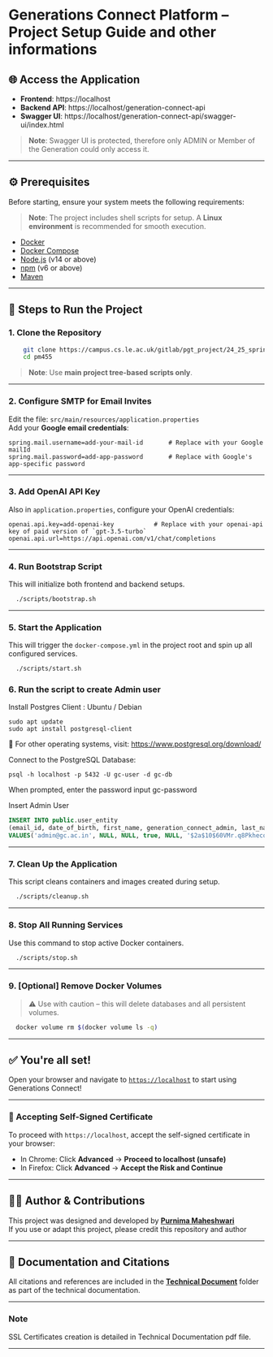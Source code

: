 # Generations Connect Platform – Project Setup Guide and other informations

## 🌐 Access the Application

- **Frontend**: https://localhost
- **Backend API**: https://localhost/generation-connect-api
- **Swagger UI**: https://localhost/generation-connect-api/swagger-ui/index.html

> **Note**: Swagger UI is protected, therefore only ADMIN or Member of the Generation could only access it.
---

## ⚙️ Prerequisites

Before starting, ensure your system meets the following requirements:

> **Note**: The project includes shell scripts for setup. A **Linux environment** is recommended for smooth execution.

- [Docker](https://docs.docker.com/get-docker/)
- [Docker Compose](https://docs.docker.com/compose/)
- [Node.js](https://nodejs.org/) (v14 or above)
- [npm](https://www.npmjs.com/) (v6 or above)
- [Maven](https://maven.apache.org/install.html)

---

## 🚀 Steps to Run the Project

### 1. Clone the Repository

```bash
    git clone https://campus.cs.le.ac.uk/gitlab/pgt_project/24_25_spring/pm455.git
    cd pm455
```

> **Note**: Use **main project tree-based scripts only**.

---

### 2. Configure SMTP for Email Invites

Edit the file: `src/main/resources/application.properties`  
Add your **Google email credentials**:

```properties
spring.mail.username=add-your-mail-id       # Replace with your Google mailId
spring.mail.password=add-app-password       # Replace with Google's app-specific password
```

---

### 3. Add OpenAI API Key

Also in `application.properties`, configure your OpenAI credentials:

```properties
openai.api.key=add-openai-key           # Replace with your openai-api key of paid version of `gpt-3.5-turbo`
openai.api.url=https://api.openai.com/v1/chat/completions
```

---

### 4. Run Bootstrap Script

This will initialize both frontend and backend setups.

```bash
  ./scripts/bootstrap.sh
```

---

### 5. Start the Application

This will trigger the `docker-compose.yml` in the project root and spin up all configured services.

```bash
  ./scripts/start.sh
```

### 6. Run the script to create Admin user

Install Postgres Client : Ubuntu / Debian

```
sudo apt update
sudo apt install postgresql-client
```
📌 For other operating systems, visit:
https://www.postgresql.org/download/


Connect to the PostgreSQL Database:
```
psql -h localhost -p 5432 -U gc-user -d gc-db
```
When prompted, enter the password input gc-password

Insert Admin User

```sql
INSERT INTO public.user_entity
(email_id, date_of_birth, first_name, generation_connect_admin, last_name, "password")
VALUES('admin@gc.ac.in', NULL, NULL, true, NULL, '$2a$10$60VMr.q8Pkhecq/0Qw.9reTDtxEmXPbfdlY63FXcGchCOgRu3FQ3O');
```

---

### 7. Clean Up the Application

This script cleans containers and images created during setup.

```bash
  ./scripts/cleanup.sh
```

---

### 8. Stop All Running Services

Use this command to stop active Docker containers.

```bash
  ./scripts/stop.sh
```

---

### 9. [Optional] Remove Docker Volumes

> ⚠ Use with caution – this will delete databases and all persistent volumes.

```bash
  docker volume rm $(docker volume ls -q)
```

---

## ✅ You're all set!

Open your browser and navigate to [`https://localhost`](https://localhost) to start using Generations Connect!

---

### 🔐 Accepting Self-Signed Certificate

To proceed with `https://localhost`, accept the self-signed certificate in your browser:

- In Chrome: Click **Advanced** → **Proceed to localhost (unsafe)**
- In Firefox: Click **Advanced** → **Accept the Risk and Continue**

---

## 🧑‍💻 Author & Contributions

This project was designed and developed by **[Purnima Maheshwari](https://github.com/code-black04)**  
If you use or adapt this project, please credit this repository and author

---

## 📄 Documentation and Citations
All citations and references are included in the **[Technical Document](https://github.com/code-black04/generations-connect)** folder as part of the technical documentation.

---

### Note 

SSL Certificates creation is detailed in Technical Documentation pdf file.

---
